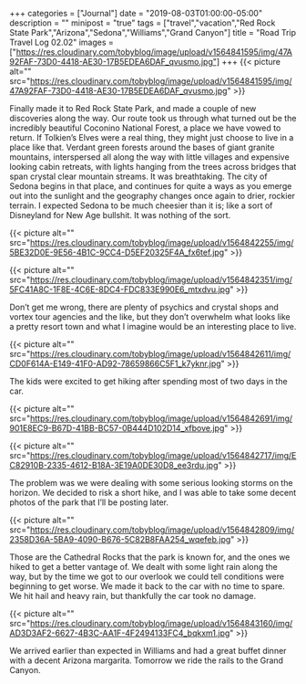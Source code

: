 +++
categories = ["Journal"]
date = "2019-08-03T01:00:00-05:00"
description = ""
minipost = "true"
tags = ["travel","vacation","Red Rock State Park","Arizona","Sedona","Williams","Grand Canyon"]
title = "Road Trip Travel Log 02.02"
images = ["https://res.cloudinary.com/tobyblog/image/upload/v1564841595/img/47A92FAF-73D0-4418-AE30-17B5EDEA6DAF_qvusmo.jpg"]
+++
{{< picture alt="" src="https://res.cloudinary.com/tobyblog/image/upload/v1564841595/img/47A92FAF-73D0-4418-AE30-17B5EDEA6DAF_qvusmo.jpg" >}}

Finally made it to Red Rock State Park, and made a couple of new discoveries along the way. Our route took us through what turned out be the incredibly beautiful Coconino National Forest, a place we have vowed to return. If Tolkien’s Elves were a real thing, they might just choose to live in a place like that. Verdant green forests around the bases of giant granite mountains, interspersed all along the way with little villages and expensive looking cabin retreats, with lights hanging from the trees across bridges that span crystal clear mountain streams. It was breathtaking. The city of Sedona begins in that place, and continues for quite a ways as you emerge out into the sunlight and the geography changes once again to drier, rockier terrain. I expected Sedona to be much cheesier than it is; like a sort of Disneyland for New Age bullshit. It was nothing of the sort. 

{{< picture alt="" src="https://res.cloudinary.com/tobyblog/image/upload/v1564842255/img/5BE32D0E-9E56-4B1C-9CC4-D5EF20325F4A_fx6tef.jpg" >}}

{{< picture alt="" src="https://res.cloudinary.com/tobyblog/image/upload/v1564842351/img/5FC41A8C-1F8E-4C6E-8DC4-FDC833E990E6_mtxdvu.jpg" >}}

Don’t get me wrong, there are plenty of psychics and crystal shops and vortex tour agencies and the like, but they don’t overwhelm what looks like a pretty resort town and what I imagine would be an interesting place to live. 

{{< picture alt="" src="https://res.cloudinary.com/tobyblog/image/upload/v1564842611/img/CD0F614A-E149-41F0-AD92-78659866C5F1_k7yknr.jpg" >}}

The kids were excited to get hiking after spending most of two days in the car. 

{{< picture alt="" src="https://res.cloudinary.com/tobyblog/image/upload/v1564842691/img/901E8EC9-B67D-41BB-BC57-0B444D102D14_xfbove.jpg" >}}

{{< picture alt="" src="https://res.cloudinary.com/tobyblog/image/upload/v1564842717/img/EC82910B-2335-4612-B18A-3E19A0DE30D8_ee3rdu.jpg" >}}

The problem was we were dealing with some serious looking storms on the horizon. We decided to risk a short hike, and I was able to take some decent photos of the park that I’ll be posting later. 

{{< picture alt="" src="https://res.cloudinary.com/tobyblog/image/upload/v1564842809/img/2358D36A-5BA9-4090-B676-5C82B8FAA254_wqefeb.jpg" >}}

Those are the Cathedral Rocks that the park is known for, and the ones we hiked to get a better vantage of.  We dealt with some light rain along the way, but by the time we got to our overlook we could tell conditions were beginning to get worse. We made it back to the car with no time to spare. We hit hail and heavy rain, but thankfully the car took no damage.

{{< picture alt="" src="https://res.cloudinary.com/tobyblog/image/upload/v1564843160/img/AD3D3AF2-6627-4B3C-AA1F-4F2494133FC4_bqkxm1.jpg" >}}

We arrived earlier than expected in Williams and had a great buffet dinner with a decent Arizona margarita. Tomorrow we ride the rails to the Grand Canyon.

